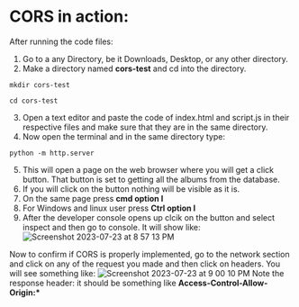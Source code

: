 # CORS in action:
After running the code files:
1. Go to a any Directory, be it Downloads, Desktop, or any other directory.
2. Make a directory named <b>cors-test</b> and cd into the directory.
```
mkdir cors-test
```
```
cd cors-test
```
3. Open a text editor and paste the code of index.html and script.js in their respective files and make sure that they are in the same directory.
4. Now open the terminal and in the same directory type:
```
python -m http.server
```
5. This will open a page on the web browser where you will get a click button. That button is set to getting all the albums from the database.
6. If you will click on the button nothing will be visible as it is.
7. On the same page press <b>cmd option I</b>
8. For Windows and linux user press <b> Ctrl option I</b>
9. After the developer console opens up clcik on the button and select inspect and then go to console.
It will show like:
![Screenshot 2023-07-23 at 8 57 13 PM](https://github.com/Amarjit0511/go-task-sheet/assets/54772122/3fe13993-ebe2-4071-92cf-737e1d19b237)

Now to confirm if CORS is properly implemented, go to the network section and click on any of the request you made and then click on headers.
You will see something like:
![Screenshot 2023-07-23 at 9 00 10 PM](https://github.com/Amarjit0511/go-task-sheet/assets/54772122/d7a2484a-a1e0-4da2-9e8a-337941ae4ce8)
Note the response header: it should be something like <b> Access-Control-Allow-Origin:* </b>

